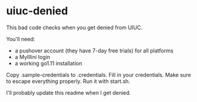 uiuc-denied
===

This bad code checks when you get denied from UIUC.

You'll need:
- a pushover account (they have 7-day free trials) for all platforms
- a MyIllini login
- a working go1.11 installation

Copy .sample-credentials to .credentials. Fill in your credentials. Make sure to escape everything properly. Run it with start.sh.

I'll probably update this readme when I get denied.
